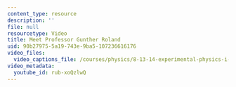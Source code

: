 ```yaml
---
content_type: resource
description: ''
file: null
resourcetype: Video
title: Meet Professor Gunther Roland
uid: 90b27975-5a19-743e-9ba5-107236616176
video_files:
  video_captions_file: /courses/physics/8-13-14-experimental-physics-i-ii-junior-lab-fall-2016-spring-2017/instructor-insights/prof.-gunther-rolands-insights/meet-professor-gunther-roland/2881441.vtt
video_metadata:
  youtube_id: rub-xoQzlwQ
---
```

